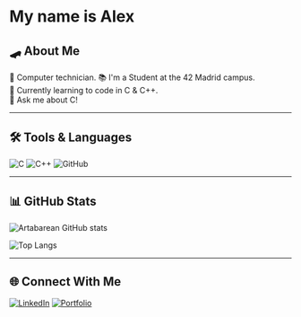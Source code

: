 # My name is Alex

## 🛹 About Me
🔧 Computer technician.
📚 I'm a Student at the 42 Madrid campus.  
📖 Currently learning to code in C & C++.  
💬 Ask me about C!  

---

## 🛠️ Tools & Languages
![C](https://img.shields.io/badge/-C-00599C?logo=c&logoColor=white)
![C++](https://img.shields.io/badge/-C++-00599C?logo=c%2B%2B&logoColor=white)
![GitHub](https://img.shields.io/badge/-GitHub-181717?logo=github)


---

## 📊 GitHub Stats
![Artabarean GitHub stats](https://github-readme-stats.vercel.app/api?username=Artabarean&show_icons=true&theme=tokyonight)

![Top Langs](https://github-readme-stats.vercel.app/api/top-langs/?username=Artabarean&layout=compact&theme=gruvbox)

---

## 🌐 Connect With Me
[![LinkedIn](https://img.shields.io/badge/-LinkedIn-blue?logo=linkedin&logoColor=white)](https://linkedin.com/in/YourProfile)
[![Portfolio](https://img.shields.io/badge/-Portfolio-black?logo=firefox&logoColor=white)](https://yourwebsite.com)
